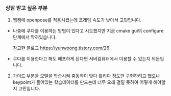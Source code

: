 ### 상담 받고 싶은 부분
1. 웹캠에 openpose를 적용시켰는데 프레임 속도가 낮아서 고민입니다.
  - 나중에 쿠다를 이용하는 방법이 있다고 시도했지만 지금 cmake gui의 configure 단계에서 막혀있습니다.

    참고한 블로그 https://yunwoong.tistory.com/26
  - 쿠다를 이용한다고 해도 배포하게 된다면 서버컴퓨터에서 이용할 수 있는지 의문입니다.
2. 가이드 부분을 모델을 학습시켜 춤동작이 맞다 틀리다 정도만 구현하려고 했으나 keypoint가 들어있는 학습데이터를 만드는데 너무 오래 걸릴 듯하여 어떻게 해야할지 고민입니다.
